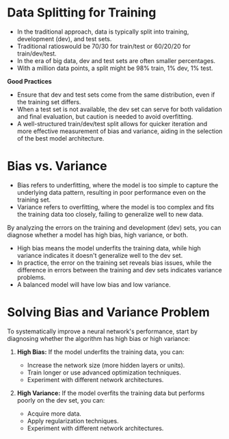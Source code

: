# Data Splitting for Training

 - In the traditional approach, data is typically split into training, development (dev), and test sets.
 - Traditional ratioswould be 70/30 for train/test or 60/20/20 for train/dev/test.
 - In the era of big data, dev and test sets are often smaller percentages.
 - With a million data points, a split might be 98% train, 1% dev, 1% test.
 
**Good Practices**

 - Ensure that dev and test sets come from the same distribution, even if the training set differs.
 - When a test set is not available, the dev set can serve for both validation and final evaluation, but caution is needed to avoid overfitting.
 - A well-structured train/dev/test split allows for quicker iteration and more effective measurement of bias and variance, aiding in the selection of the best model architecture.

# Bias vs. Variance

 - Bias refers to underfitting, where the model is too simple to capture the underlying data pattern, resulting in poor performance even on the training set.
 - Variance refers to overfitting, where the model is too complex and fits the training data too closely, failing to generalize well to new data.

By analyzing the errors on the training and development (dev) sets, you can diagnose whether a model has high bias, high variance, or both.

 - High bias means the model underfits the training data, while high variance indicates it doesn't generalize well to the dev set.
 - In practice, the error on the training set reveals bias issues, while the difference in errors between the training and dev sets indicates variance problems.
 - A balanced model will have low bias and low variance.


# Solving Bias and Variance Problem

To systematically improve a neural network's performance, start by diagnosing whether the algorithm has high bias or high variance:

1. **High Bias:** If the model underfits the training data, you can:
   - Increase the network size (more hidden layers or units).
   - Train longer or use advanced optimization techniques.
   - Experiment with different network architectures.

2. **High Variance:** If the model overfits the training data but performs poorly on the dev set, you can:
   - Acquire more data.
   - Apply regularization techniques.
   - Experiment with different network architectures.
